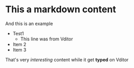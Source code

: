 # This a markdown content

And this is an example

* Test1
  * This line was from Vditor
* Item 2
* Item 3

That's very *interesting* content while it get **typed** on Vditor
